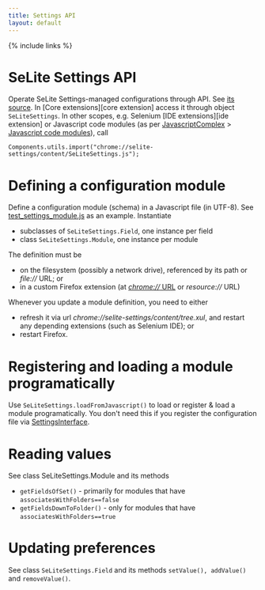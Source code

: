 ```yaml
---
title: Settings API
layout: default
---
```

{% include links %}

# SeLite Settings API #
Operate SeLite Settings-managed configurations through API. See [its source](https://code.google.com/p/selite/source/browse/settings/src/chrome/content/SeLiteSettings.js). In [Core extensions][core extension] access it through object `SeLiteSettings`. In other scopes, e.g. Selenium [IDE extensions][ide extension] or Javascript code modules (as per [JavascriptComplex](JavascriptComplex) > [Javascript code modules](JavascriptComplex#javascript-code-modules)), call

```
Components.utils.import("chrome://selite-settings/content/SeLiteSettings.js");
```

# Defining a configuration module
Define a configuration module (schema) in a Javascript file (in UTF-8). See [test\_settings\_module.js](https://github.com/selite/selite/blob/master/settings/test_settings_module.js) as an example. Instantiate

  * subclasses of `SeLiteSettings.Field`, one instance per field
  * class `SeLiteSettings.Module`, one instance per module

The definition must be

  * on the filesystem (possibly a network drive), referenced by its path or _file://_ URL; or
  * in a custom Firefox extension (at [_chrome://_ URL](AboutDocumentation#firefox-chrome-urls-for-documentation-and-gui) or _resource://_ URL)

Whenever you update a module definition, you need to either

  * refresh it via url _chrome://selite-settings/content/tree.xul_, and restart any depending extensions (such as Selenium IDE); or
  * restart Firefox.

# Registering and loading a module programatically #
Use `SeLiteSettings.loadFromJavascript()` to load or register & load a module programatically. You don't need this if you register the configuration file via [SettingsInterface](SettingsInterface).

# Reading values #
See class SeLiteSettings.Module and its methods

  * `getFieldsOfSet()` - primarily for modules that have `associatesWithFolders==false`
  * `getFieldsDownToFolder()` - only for modules that have `associatesWithFolders==true`

# Updating preferences #
See class `SeLiteSettings.Field` and its methods `setValue(), addValue()` and `removeValue()`.